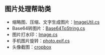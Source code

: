 ## 图片处理帮助类

- 缩略图、压缩、文字生成图片：[ImageUtil.cs](https://github.com/colindcli/CodeGit/blob/master/Common/Image/ImageUtil.cs)
- Base64转图片：[Base64ToString.cs](https://github.com/colindcli/CodeGit/blob/master/Common/Image/Base64ToString.cs)
- 图片打水印：[Image.cs](https://github.com/colindcli/CodeGit/blob/master/Common/Image/Image.cs)
- 手机图片旋转：[photo.exif.cs](https://github.com/colindcli/CodeGit/blob/master/Common/Image/photo.exif.cs)
- 头像截图：[cropbox](https://github.com/hongkhanh/cropbox)
